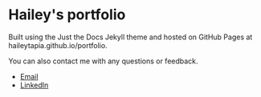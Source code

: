 # Hailey's portfolio

Built using the Just the Docs Jekyll theme and hosted on GitHub Pages at haileytapia.github.io/portfolio.

You can also contact me with any questions or feedback.

*   [Email](mailto:ha596784@ucf.edu)
*   [LinkedIn](https://www.linkedin.com/in/haileytapia/)
